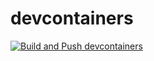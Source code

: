 # devcontainers

[![Build and Push devcontainers](https://github.com/amerintlxperts/devcontainers/actions/workflows/devcontainer.yml/badge.svg)](https://github.com/amerintlxperts/devcontainers/actions/workflows/devcontainer.yml)
